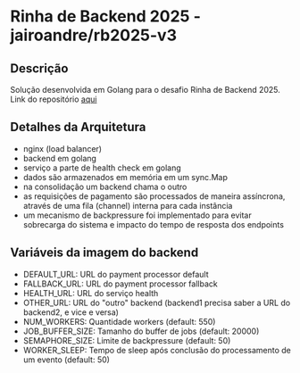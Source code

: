 # Rinha de Backend 2025 - jairoandre/rb2025-v3

## Descrição

Solução desenvolvida em Golang para o desafio Rinha de Backend 2025. Link do repositório [aqui](https://github.com/jairoandre/rb2025-v3)

## Detalhes da Arquitetura

- nginx (load balancer)
- backend em golang
- serviço a parte de health check em golang
- dados são armazenados em memória em um sync.Map
- na consolidação um backend chama o outro
- as requisições de pagamento são processados de maneira assíncrona, através de uma fila (channel) interna para cada instância
- um mecanismo de backpressure foi implementado para evitar sobrecarga do sistema e impacto do tempo de resposta dos endpoints

## Variáveis da imagem do backend

- DEFAULT_URL: URL do payment processor default
- FALLBACK_URL: URL do payment processor fallback
- HEALTH_URL: URL do serviço health
- OTHER_URL: URL do "outro" backend (backend1 precisa saber a URL do backend2, e vice e versa)
- NUM_WORKERS: Quantidade workers (default: 550)
- JOB_BUFFER_SIZE: Tamanho do buffer de jobs (default: 20000)
- SEMAPHORE_SIZE: Limite de backpressure (default: 50)
- WORKER_SLEEP: Tempo de sleep após conclusão do processamento de um evento (default: 50)